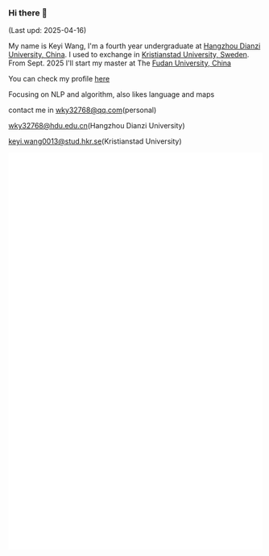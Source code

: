 ### Hi there 👋

(Last upd: 2025-04-16)

My name is Keyi Wang, I'm a fourth year undergraduate at [Hangzhou Dianzi University, China](https://www.hdu.edu.cn). I used to exchange in [Kristianstad University, Sweden](https://www.hkr.se). From Sept. 2025 I'll start my master at The [Fudan University, China](https://www.fudan.edu.cn)

You can check my profile [here](https://wky32768.github.io)

Focusing on NLP and algorithm, also likes language and maps

contact me in wky32768@qq.com(personal)

wky32768@hdu.edu.cn(Hangzhou Dianzi University)

keyi.wang0013@stud.hkr.se(Kristianstad University)

![Metrics](/github-metrics.svg)

